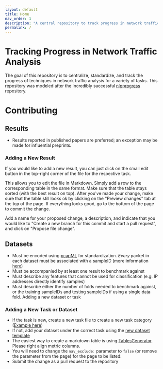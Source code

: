 ```yaml
---
layout: default
title: Home
nav_order: 1
description: "A central repository to track progress in network traffic analysis"
permalink: /
---
```


# Tracking Progress in Network Traffic Analysis

The goal of this repository is to centralize, standardize, and track the progress of techniques in network traffic analysis for a variety of tasks. This repository
was modeled after the incredibly successful [nlpprogress](https://nlpprogress.com/) repository.

# Contributing

## Results  

* Results reported in published papers are preferred; an exception may be made for influential preprints.

### Adding a New Result

If you would like to add a new result, you can just click on the small edit button in the top-right corner of the file for the respective task.

This allows you to edit the file in Markdown. Simply add a row to the corresponding table in the same format. Make sure that the table stays sorted (with the best result on top). After you've made your change, make sure that the table still looks ok by clicking on the "Preview changes" tab at the top of the page. If everything looks good, go to the bottom of the page to commit the change.

Add a name for your proposed change, a description, and indicate that you would like to "Create a new branch for this commit and start a pull request", and click on "Propose file change".

## Datasets

* Must be encoded using [pcapML](https://github.com/nprint/pcapml) for standardization. *Every* packet in each dataset must be associated with a sampleID (more information [here](https://nprint.github.io/pcapml_walk.html))
* Must be accompanied by at least one result to benchmark against
* Must describe any features that cannot be used for classification (e.g. IP addresses directly identify samples)
* Must describe either the number of folds needed to benchmark against, or the training sampleIDs and testing sampleIDs if using a single data fold.
Adding a new dataset or task

### Adding a New Task or Dataset

* If the task is new, create a new task file to create a new task category ([Example here](https://raw.githubusercontent.com/nprint/benchmarks/main/application_identification/index.md))
* If not, add your dataset under the correct task using the [new dataset template](https://raw.githubusercontent.com/nprint/benchmarks/main/dataset_template.md)
* The easiest way to create a markdown table is using [TablesGenerator](https://tablesgenerator.com/markdown_tables). Please right align metric columns.
* You will need to change the `nav_exclude:` parameter to `false` (or remove the parameter from the page) for the page to be listed.
* Submit the change as a pull request to the repository
